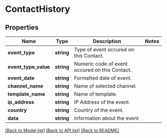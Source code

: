 # ContactHistory

## Properties
Name | Type | Description | Notes
------------ | ------------- | ------------- | -------------
**event_type** | **string** | Type of event occured on this Contact. | 
**event_type_value** | **string** | Numeric code of event occured on this Contact. | 
**event_date** | **string** | Formatted date of event. | 
**channel_name** | **string** | Name of selected channel. | 
**template_name** | **string** | Name of template. | 
**ip_address** | **string** | IP Address of the event. | 
**country** | **string** | Country of the event. | 
**data** | **string** | Information about the event | 

[[Back to Model list]](../README.md#documentation-for-models) [[Back to API list]](../README.md#documentation-for-api-endpoints) [[Back to README]](../README.md)


